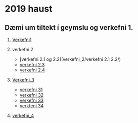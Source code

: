 # 2019 haust
## Dæmi um tiltekt í geymslu og verkefni 1.
1. [Verkefni1]()
2. verkefni 2
    *  [verkefni 2.1 og 2.2](verkefni_2/verkefni 2.1 2.2/)
    *  [verkefni 2.3](verkefni_2/verkefni-23/)
    *  [verkefni 2.4](verkefni_2/verkefni-24/)

3. [Verkefni_3](verkefni_3)
   * [verkefni 31](verkefni_3/verk31/)
   * [verkefni 32](verkefni_3/verk32/)
   * [verkefni 33](verkefni_3/verk33/)
   * [verkfeni 34](verkefni_3/verk34/)
4. [verkefni_4](verkefni_4)
    

